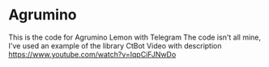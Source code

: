 # Agrumino
This is the code for Agrumino Lemon with Telegram
The code isn't all mine, I've used an example of the library CtBot
Video with description https://www.youtube.com/watch?v=IqpCiFJNwDo
